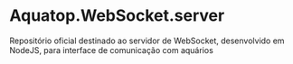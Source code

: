 # Aquatop.WebSocket.server
Repositório oficial destinado ao servidor de WebSocket, desenvolvido em NodeJS, para interface de comunicação com aquários
